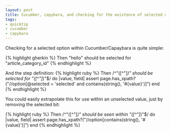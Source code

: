 ```yaml
--- 
layout: post
title: Cucumber, capybara, and checking for the existence of selected options within a select box
tags:
- quicktip
- cucumber
- capybara
---
```


Checking for a selected option within Cucumber/Capaybara is quite simple:

{% highlight gherkin %}
Then "hello" should be selected for "article_category_id"
{% endhighlight %}

And the step definition:
{% highlight ruby %}
Then /^"([^"]*)" should be selected for "([^"]*)"$/ do |value, field|
  assert page.has_xpath?("//option[@selected = 'selected' and contains(string(), '#{value}')]") 
end
{% endhighlight %}

You could easily extrapolate this for use within an unselected value, just by removing the selected bit:

{% highlight ruby %}
Then /^"([^"]*)" should be seen within "([^"]*)"$/ do |value, field|
  assert page.has_xpath?("//option[contains(string(), '#{value}')]") 
end
{% endhighlight %}

